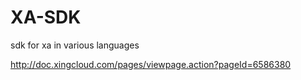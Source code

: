 XA-SDK
======

sdk for xa in various languages

http://doc.xingcloud.com/pages/viewpage.action?pageId=6586380
